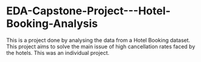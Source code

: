 # EDA-Capstone-Project---Hotel-Booking-Analysis

This is a project done by analysing the data from a Hotel Booking dataset.
This project aims to solve the main issue of high cancellation rates faced by the hotels.
This was an individual project.

